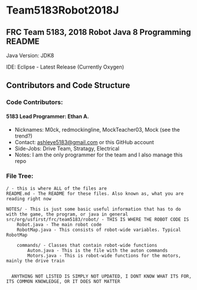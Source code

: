 # Team5183Robot2018J
## FRC Team 5183, 2018 Robot Java 8 Programming README

Java Version: JDK8

IDE: Eclipse - Latest Release (Currently Oxygen)



## Contributors and Code Structure

### Code Contributors:

#### 5183 Lead Programmer: Ethan A.
- Nicknames: M0ck, redmockingline, MockTeacher03, Mock (see the trend?)
- Contact: ashleye5183@gmail.com or this GitHub account
- Side-Jobs: Drive Team, Stratagy, Electrical
- Notes: I am the only programmer for the team and I also manage this repo



### File Tree: 

```
/ - this is where ALL of the files are
README.md - The README for these files. Also known as, what you are reading right now

NOTES/ - This is just some basic useful information that has to do with the game, the program, or java in general
src/org/usfirst/frc/team5183/robot/ - THIS IS WHERE THE ROBOT CODE IS
    Robot.java - The main robot code
    RobotMap.java - This consists of robot-wide variables. Typical RobotMap
    
    commands/ - Classes that contain robot-wide functions
        Auton.java - This is the file with the auton commands
        Motors.java - This is robot-wide functions for the motors, mainly the drive train
  
  
  ANYTHING NOT LISTED IS SIMPLY NOT UPDATED, I DONT KNOW WHAT ITS FOR, ITS COMMON KNOWLEDGE, OR IT DOES NOT MATTER
```
